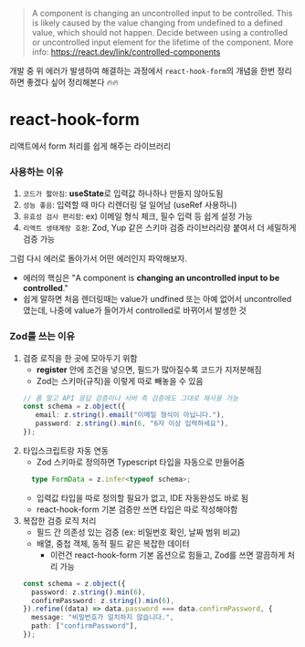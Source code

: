 > A component is changing an uncontrolled input to be controlled. This is likely caused by the value changing from undefined to a defined value, which should not happen. Decide between using a controlled or uncontrolled input element for the lifetime of the component. More info: https://react.dev/link/controlled-components 

개발 중 위 에러가 발생하여 해결하는 과정에서 `react-hook-form`의 개념을 한번 정리하면 좋겠다 싶어 정리해본다 🔥🔥


# react-hook-form
리액트에서 form 처리를 쉽게 해주는 라이브러리

### 사용하는 이유
1. `코드가 짧아짐`: **useState**로 입력값 하나하나 만들지 않아도됨 
3. `성능 좋음`: 입력할 때 마다 리렌더링 덜 일어남 (useRef 사용하니)
4. `유효성 검사 편리함`: ex) 이메일 형식 체크, 필수 입력 등 쉽게 설정 가능
5. `리액트 생태계랑 호환`: Zod, Yup 같은 스키마 검증 라이브러리랑 붙여서 더 세밀하게 검증 가능


그럼 다시 에러로 돌아가서 어떤 에러인지 파악해보자.
- 에러의 핵심은 "A component is **changing an uncontrolled input to be controlled**."
- 쉽게 말하면 처음 렌더링때는 value가 undfined 또는 아예 없어서 uncontrolled 였는데, 나중에 value가 들어가서 controlled로 바뀌어서 발생한 것


### Zod를 쓰는 이유
1. 검증 로직을 한 곳에 모아두기 위함
    - **register** 안에 조건을 넣으면, 필드가 많아질수록 코드가 지저분해짐
    - Zod는 스키마(규칙)을 이렇게 따로 빼놓을 수 있음
    ```ts
    // 폼 말고 API 응답 검증이나 서버 측 검증에도 그대로 재사용 가능
    const schema = z.object({
       email: z.string().email("이메일 형식이 아닙니다."),
       password: z.string().min(6, "6자 이상 입력하세요"),
    });
    ```
2. 타입스크립트랑 자동 연동
    - Zod 스키마로 정의하면 Typescript 타입을 자동으로 만들어줌
    ```ts
      type FormData = z.infer<typeof schema>;
    ```
    - 입력값 타입을 따로 정의할 필요가 없고, IDE 자동완성도 바로 됨
    - react-hook-form 기본 검증만 쓰면 타입은 따로 작성해야함
3. 복잡한 검증 로직 처리
    - 필드 간 의존성 있는 검증 (ex: 비밀번호 확인, 날짜 범위 비교)
    - 배열, 중첩 객체, 동적 필드 같은 복잡한 데이터
      - 이런건 react-hook-form 기본 옵션으로 힘들고, Zod를 쓰면 깔끔하게 처리 가능
    ```ts
    const schema = z.object({
      password: z.string().min(6),
      confirmPassword: z.string().min(6),
    }).refine((data) => data.password === data.confirmPassword, {
      message: "비밀번호가 일치하지 않습니다.",
      path: ["confirmPassword"],
    });
    ```
